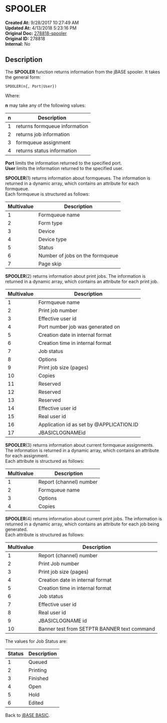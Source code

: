 # SPOOLER

**Created At:** 9/28/2017 10:27:49 AM  
**Updated At:** 4/13/2018 5:23:16 PM  
**Original Doc:** [278818-spooler](https://docs.jbase.com/36868-jbase-basic/278818-spooler)  
**Original ID:** 278818  
**Internal:** No  

## Description

The **SPOOLER** function returns information from the jBASE spooler. It takes the general form:

```
SPOOLER(n{, Port|User})
```

Where:

**n** may take any of the following values:

| n | Description |
| --- | --- |
| 1 | returns formqueue information |
| 2 | returns job information |
| 3 | formqueue assignment |
| 4 | returns status information |

**Port** limits the information returned to the specified port.  
**User** limits the information returned to the specified user.

**SPOOLER**(1) returns information about formqueues. The information is returned in a dynamic array, which contains an attribute for each formqueue.  
Each formqueue is structured as follows:

| Multivalue | Description |
| --- | --- |
| 1 | Formqueue name |
| 2 | Form type |
| 3 | Device |
| 4 | Device type |
| 5 | Status |
| 6 | Number of jobs on the formqueue |
| 7 | Page skip |

**SPOOLER**(2) returns information about print jobs. The information is returned in a dynamic array, which contains an attribute for each print job.

| Multivalue | Description |
| --- | --- |
| 1 | Formqueue name |
| 2 | Print job number |
| 3 | Effective user id |
| 4 | Port number job was generated on |
| 5 | Creation date in internal format |
| 6 | Creation time in internal format |
| 7 | Job status |
| 8 | Options |
| 9 | Print job size (pages) |
| 10 | Copies |
| 11 | Reserved |
| 12 | Reserved |
| 13 | Reserved |
| 14 | Effective user id |
| 15 | Real user id |
| 16 | Application id as set by @APPLICATION.ID |
| 17 | JBASICLOGNAMEid |

**SPOOLER**(3) returns information about current formqueue assignments. The information is returned in a dynamic array, which contains an attribute for each assignment.  
Each attribute is structured as follows:

| Multivalue |  Description |
| --- | --- |
| 1 | Report (channel) number |
| 2 | Formqueue name |
| 3 | Options |
| 4 | Copies |

**SPOOLER**(4) returns information about current print jobs. The information is returned in a dynamic array, which contains an attribute for each job being generated.  
Each attribute is structured as follows:

| Multivalue | Description |
| --- | --- |
| 1 | Report (channel) number |
| 2 | Print Job number |
| 3 | Print job size (pages) |
| 4 | Creation date in internal format |
| 5 | Creation time in internal format |
| 6 | Job status |
| 7 | Effective user id |
| 8 | Real user id |
| 9 | JBASICLOGNAME id |
| 10 | Banner test from SETPTR BANNER text command |

The values for Job Status are:

| Status | Description |
| --- | --- |
| 1 | Queued |
| 2 | Printing |
| 3 | Finished |
| 4 | Open |
| 5 | Hold |
| 6 | Edited |

Back to [jBASE BASIC](./../jbase-basic-programmers-reference-guide).
